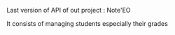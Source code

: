 Last version of API of out project : Note'EO

It consists of managing students especially their grades